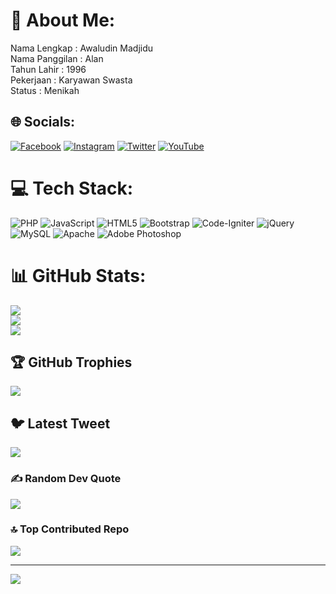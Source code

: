 # 💫 About Me:
Nama Lengkap    : Awaludin Madjidu<br>Nama Panggilan : Alan<br>Tahun Lahir           : 1996<br>Pekerjaan              : Karyawan Swasta<br>Status                     : Menikah


## 🌐 Socials:
[![Facebook](https://img.shields.io/badge/Facebook-%231877F2.svg?logo=Facebook&logoColor=white)](https://facebook.com/awaludinmadjidu) [![Instagram](https://img.shields.io/badge/Instagram-%23E4405F.svg?logo=Instagram&logoColor=white)](https://instagram.com/alanmadjidu?igshid=MzNlNGNkZWQ4Mg==) [![Twitter](https://img.shields.io/badge/Twitter-%231DA1F2.svg?logo=Twitter&logoColor=white)](https://twitter.com/alanmadjidu) [![YouTube](https://img.shields.io/badge/YouTube-%23FF0000.svg?logo=YouTube&logoColor=white)](https://youtube.com/@adrtech) 

# 💻 Tech Stack:
![PHP](https://img.shields.io/badge/php-%23777BB4.svg?style=for-the-badge&logo=php&logoColor=white) ![JavaScript](https://img.shields.io/badge/javascript-%23323330.svg?style=for-the-badge&logo=javascript&logoColor=%23F7DF1E) ![HTML5](https://img.shields.io/badge/html5-%23E34F26.svg?style=for-the-badge&logo=html5&logoColor=white) ![Bootstrap](https://img.shields.io/badge/bootstrap-%23563D7C.svg?style=for-the-badge&logo=bootstrap&logoColor=white) ![Code-Igniter](https://img.shields.io/badge/CodeIgniter-%23EF4223.svg?style=for-the-badge&logo=codeIgniter&logoColor=white) ![jQuery](https://img.shields.io/badge/jquery-%230769AD.svg?style=for-the-badge&logo=jquery&logoColor=white) ![MySQL](https://img.shields.io/badge/mysql-%2300f.svg?style=for-the-badge&logo=mysql&logoColor=white) ![Apache](https://img.shields.io/badge/apache-%23D42029.svg?style=for-the-badge&logo=apache&logoColor=white) ![Adobe Photoshop](https://img.shields.io/badge/adobephotoshop-%2331A8FF.svg?style=for-the-badge&logo=adobephotoshop&logoColor=white)
# 📊 GitHub Stats:
![](https://github-readme-stats.vercel.app/api?username=awaludinmadjidu&theme=dark&hide_border=false&include_all_commits=true&count_private=true)<br/>
![](https://github-readme-streak-stats.herokuapp.com/?user=awaludinmadjidu&theme=dark&hide_border=false)<br/>
![](https://github-readme-stats.vercel.app/api/top-langs/?username=awaludinmadjidu&theme=dark&hide_border=false&include_all_commits=true&count_private=true&layout=compact)

## 🏆 GitHub Trophies
![](https://github-profile-trophy.vercel.app/?username=awaludinmadjidu&theme=radical&no-frame=false&no-bg=true&margin-w=4)

## 🐦 Latest Tweet
[![](https://gtce.itsvg.in/api?username=alanmadjidu)](https://github.com/VishwaGauravIn/github-twitter-card-embed)

### ✍️ Random Dev Quote
![](https://quotes-github-readme.vercel.app/api?type=horizontal&theme=radical)

### 🔝 Top Contributed Repo
![](https://github-contributor-stats.vercel.app/api?username=awaludinmadjidu&limit=5&theme=dark&combine_all_yearly_contributions=true)

---
[![](https://visitcount.itsvg.in/api?id=awaludinmadjidu&icon=0&color=0)](https://visitcount.itsvg.in)

<!-- Proudly created with GPRM ( https://gprm.itsvg.in ) -->
